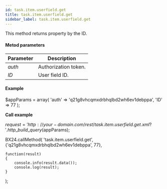 ```yaml
---
id: task.item.userfield.get
title: task.item.userfield.get
sidebar_label: task.item.userfield.get
---
```

This method returns property by the ID.

#### Metod parameters

| Parameter | Description |
| --- | --- |
| _auth_ | Authorization token. |
| _ID_ | User field ID. |

#### Example

$appParams = array(
     'auth' =\> 'q21g8vhcqmxdrbhqlbd2wh6ev1debppa',
     'ID' =\> 77
);

**Call example**

$request = 'http://your-domain.com/rest/task.item.userfield.get.xml?'.http\_build\_query($appParams);



BX24.callMethod(
    'task.item.userfield.get',
    {'q21g8vhcqmxdrbhqlbd2wh6ev1debppa', 77},

    function(result)
    {
        console.info(result.data());
        console.log(result);
    }
);